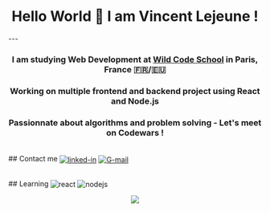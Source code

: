 <h1 align="center">Hello World 👋 I am Vincent Lejeune !</h1>
---
<h3 align="center">I am studying Web Development at <a href="https://www.wildcodeschool.com/fr-FR">Wild Code School</a> in Paris, France 🇫🇷/🇪🇺</h3>
<h3 align="center">Working on multiple frontend and backend project using React and Node.js</h3>
<h3 align="center">Passionnate about algorithms and problem solving - Let's meet on Codewars !</h3>

<br>## Contact me
<a href="https://www.linkedin.com/in/vincent-lejeune-285834221/"><img align="center" alt="linked-in" src="https://img.shields.io/badge/linkedin-%230077B5.svg?&style=for-the-badge&logo=linkedin&logoColor=white" /></a>
<a href="mailto:vincentcmlejeune@gmail.com"><img align="center" alt="G-mail" src="https://img.shields.io/badge/-Gmail-c14438?style=for-the-badge&logo=Gmail&logoColor=white" /></a>

<br>## Learning
<img align="center" alt="react" src="https://img.shields.io/badge/react%20-%2320232a.svg?&style=for-the-badge&logo=react&logoColor=%2361DAFB" />
<img align="center" alt="nodejs" src="https://img.shields.io/badge/node.js%20-%2343853D.svg?&style=for-the-badge&logo=node.js&logoColor=white" />


<p align="center"><a href="https://www.codewars.com/users/VincentCMLejeune" target="_blank"><img src="https://www.codewars.com/users/VincentCMLejeune/badges/small"></a></p>